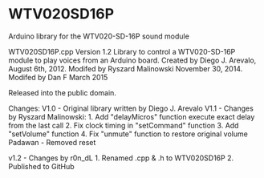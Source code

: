 # WTV020SD16P
Arduino library for the WTV020-SD-16P sound module

WTV020SD16P.cpp Version 1.2 
 Library to control a WTV020-SD-16P module to play voices from an Arduino board.
 Created by Diego J. Arevalo, August 6th, 2012.
 Modifed by Ryszard Malinowski November 30, 2014.
 Modifed by Dan F  March 2015
  
 Released into the public domain.
 
 Changes:
 V1.0 - Original library written by Diego J. Arevalo
 V1.1 - Changes by Ryszard Malinowski:
        1. Add "delayMicros" function execute exact delay from the last call
        2. Fix clock timing in "setCommand" function
        3. Add "setVolume" function
        4. Fix "unmute" function to restore original volume
Padawan - Removed reset

 v1.2 - Changes by r0n_dL
        1. Renamed .cpp & .h to WTV020SD16P
        2. Published to GitHub
